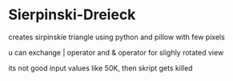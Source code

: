 # Sierpinski-Dreieck
creates sirpinskie triangle using python and pillow with few pixels

u can exchange | operator and & operator for slighly rotated view

its not good input values like 50K, then skript gets killed
